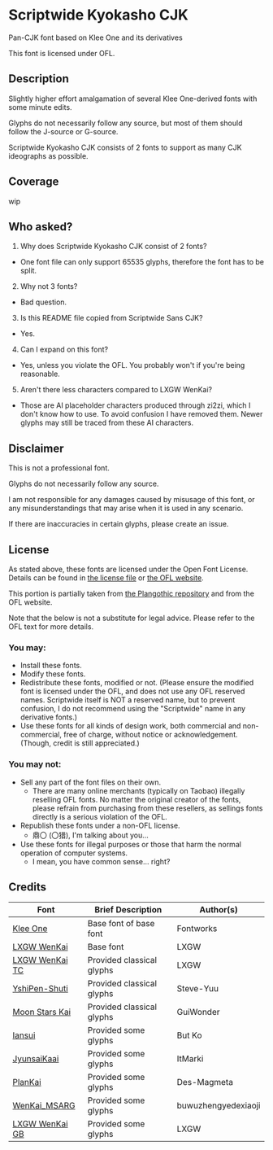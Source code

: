 # Scriptwide Kyokasho CJK

Pan-CJK font based on Klee One and its derivatives

This font is licensed under OFL.

## Description

Slightly higher effort amalgamation of several Klee One-derived fonts with some minute edits.

Glyphs do not necessarily follow any source, but most of them should follow the J-source or G-source.

Scriptwide Kyokasho CJK consists of 2 fonts to support as many CJK ideographs as possible.

## Coverage

wip

## Who asked?

1. Why does Scriptwide Kyokasho CJK consist of 2 fonts?
  * One font file can only support 65535 glyphs, therefore the font has to be split.
2. Why not 3 fonts?
  * Bad question.
3. Is this README file copied from Scriptwide Sans CJK?
  * Yes.
4. Can I expand on this font?
  * Yes, unless you violate the OFL. You probably won't if you're being reasonable.
5. Aren't there less characters compared to LXGW WenKai?
  * Those are AI placeholder characters produced through zi2zi, which I don't know how to use. To avoid confusion I have removed them. Newer glyphs may still be traced from these AI characters.

## Disclaimer

This is not a professional font.

Glyphs do not necessarily follow any source.

I am not responsible for any damages caused by misusage of this font, or any misunderstandings that may arise when it is used in any scenario.

If there are inaccuracies in certain glyphs, please create an issue.

## License

As stated above, these fonts are licensed under the Open Font License. Details can be found in [the license file](LICENSE) or [the OFL website](https://openfontlicense.org/).

This portion is partially taken from [the Plangothic repository](https://github.com/Fitzgerald-Porthmouth-Koenigsegg/Plangothic_Project/blob/main/README.en.md#license) and from the OFL website.

Note that the below is not a substitute for legal advice. Please refer to the OFL text for more details.

### You may:

* Install these fonts.
* Modify these fonts.
* Redistribute these fonts, modified or not. (Please ensure the modified font is licensed under the OFL, and does not use any OFL reserved names. Scriptwide itself is NOT a reserved name, but to prevent confusion, I do not recommend using the "Scriptwide" name in any derivative fonts.)
* Use these fonts for all kinds of design work, both commercial and non-commercial, free of charge, without notice or acknowledgement. (Though, credit is still appreciated.)

### You may not:

* Sell any part of the font files on their own.
  * There are many online merchants (typically on Taobao) illegally reselling OFL fonts. No matter the original creator of the fonts, please refrain from purchasing from these resellers, as sellings fonts directly is a serious violation of the OFL.
* Republish these fonts under a non-OFL license.
  * 鼎〇 (〇猎), I'm talking about you...
* Use these fonts for illegal purposes or those that harm the normal operation of computer systems.
  * I mean, you have common sense... right? 

## Credits

| Font | Brief Description | Author(s) |
| --- | --- | --- |
| [Klee One](https://fonts.google.com/specimen/Klee+One) | Base font of base font | Fontworks |
| [LXGW WenKai](https://github.com/lxgw/LxgwWenKai) | Base font | LXGW |
| [LXGW WenKai TC](https://github.com/lxgw/LxgwWenkaiTC) | Provided classical glyphs | LXGW |
| [YshiPen-Shuti](https://github.com/Steve-Yuu/YshiPen-Shuti) | Provided classical glyphs | Steve-Yuu |
| [Moon Stars Kai](https://github.com/GuiWonder/MoonStarsKai) | Provided classical glyphs | GuiWonder |
| [Iansui](https://github.com/ButTaiwan/iansui) | Provided some glyphs | But Ko |
| [JyunsaiKaai](https://github.com/ItMarki/jyunsaikaai) | Provided some glyphs | ItMarki |
| [PlanKai](https://github.com/Des-Magmeta/PlanKai) | Provided some glyphs | Des-Magmeta |
| [WenKai_MSARG](https://github.com/buwuzhengyedexiaoji/WenKai_MSARG) | Provided some glyphs | buwuzhengyedexiaoji |
| [LXGW WenKai GB](https://github.com/lxgw/LxgwWenkaiGB) | Provided some glyphs | LXGW |
